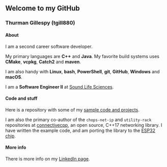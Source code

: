 ## Welcome to my GitHub

### Thurman Gillespy (tgill880)

#### About

I am a second career software developer.

My primary languages are **C++** and **Java**. My favorite build systems uses **CMake**, **vcpkg**, **Catch2** and **maven**.

I am also handy with **Linux**, **bash**, **PowerShell**, **git**, **GitHub**, **Windows** and **macOS**.

I am a **Software Engineer II** at [Sound Life Sciences](https://soundlifesci.com).

#### Code and stuff

Here is a repository with some of my [sample code and projects](https://tgill880.github.io/sample-code).

I am also the primary co-author of the `chops-net-ip` and `utility-rack` repositories at [connectivecpp](https://connectivecpp.github.io), an open source, C++17 networking library. I have written the example code, and am porting the library to the [ESP32 chip](https://www.espressif.com/en/products/hardware/esp32/overview).

#### More info

There is more info on my [LinkedIn page](https://linkedin.com/in/thurman-gillespy).
